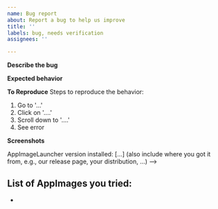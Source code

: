 ```yaml
---
name: Bug report
about: Report a bug to help us improve
title: ''
labels: bug, needs verification
assignees: ''

---
```


<!--
Hello there! Thanks for your interest in making AppImageLauncher better. Please fill in as much information as possible about your bug so that we can help you directly and don't have to play the good old information ping pong.

See also: https://www.chiark.greenend.org.uk/~sgtatham/bugs.html
-->

**Describe the bug**
<!-- A clear and concise description of the bug. -->

**Expected behavior**
<!-- A clear and concise description of what you expected to happen. -->

**To Reproduce**
Steps to reproduce the behavior:
1. Go to '...'
2. Click on '....'
3. Scroll down to '....'
4. See error

**Screenshots**
<!-- If applicable, add screenshots to help explain your problem.

**System, software and AppImage information**
<!-- Your distribution and desktop environment (including version numbers) -->

AppImageLauncher version installed: [...] (also include where you got it from, e.g., our release page, your distribution, ...) -->

**List of AppImages you tried:**
- 
- 
